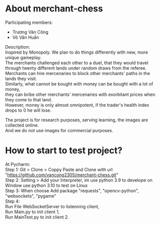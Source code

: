 # About merchant-chess

Participating members:</br>
+ Trương Văn Công </br>
+ Võ Văn Huấn </br>

Description:</br>
Inspired by Monopoly. We plan to do things differently with new, more unique gameplay. <br>
The merchants challenged each other to a duel, that they would travel through twenty different lands under random draws from the referee. <br>
Merchants can hire mercenaries to block other merchants' paths in the lands they visit. <br>
Similarly, what cannot be bought with money can be bought with a lot of money, <br>
they can bribe other merchants' mercenaries with exorbitant prices when they come to that land. <br> 
However, money is only almost omnipotent, if the trader's health index drops to 0 he will lose. <br>

The project is for research purposes, serving learning, the images are collected online.  <br>
And we do not use images for commercial purposes.

# How to start to test project?

At Pycharm: <br>
Step 1: Git > Clone > Coppy Paste and Clone with url "https://github.com/vancong2305/merchant-chess.git" <br>
Step 2: Setting > Add your Interpreter, im use python 3.9 to develope on Window use python 3.10 to test on Linux <br>
Step 3: When choose Add package "requests", "opencv-python", "websockets", "pygame" <br>
Step 4: <br> 
        Run File WebSocketServer to listenning client, <br>
        Run Main.py to init client 1, <br>
        Run MainTest.py to init client 2.
